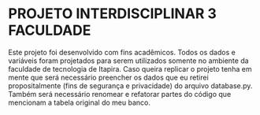 # PROJETO INTERDISCIPLINAR 3 FACULDADE

Este projeto foi desenvolvido com fins acadêmicos. Todos os dados e variáveis foram projetados para serem utilizados somente no ambiente da faculdade de tecnologia de Itapira. Caso queira replicar o projeto tenha em mente que será necessário preencher os dados que eu retirei propositalmente (fins de segurança e privacidade) do arquivo database.py. Também será necessário renomear e refatorar partes do código que mencionam a tabela original do meu banco.
